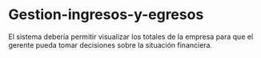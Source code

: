 # Gestion-ingresos-y-egresos
El sistema debería permitir visualizar los totales de la empresa para que el gerente pueda tomar decisiones sobre la situación financiera.
